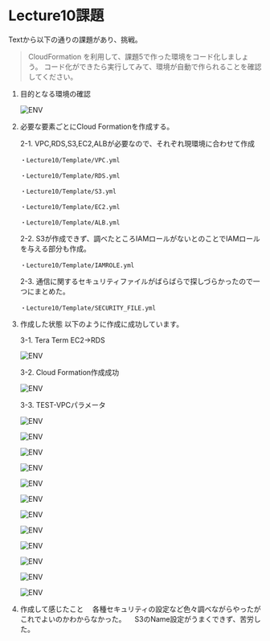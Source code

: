 # Lecture10課題

Textから以下の通りの課題があり、挑戦。

>CloudFormation を利用して、課題5で作った環境をコード化しましょう。
>コード化ができたら実行してみて、環境が自動で作られることを確認してください。

1. 目的となる環境の確認

   ![ENV](./PICTURE/構成図.png)

2. 必要な要素ごとにCloud Formationを作成する。

   2-1. VPC,RDS,S3,EC2,ALBが必要なので、それぞれ現環境に合わせて作成

       ・Lecture10/Template/VPC.yml
   
       ・Lecture10/Template/RDS.yml
   
       ・Lecture10/Template/S3.yml
   
       ・Lecture10/Template/EC2.yml

       ・Lecture10/Template/ALB.yml
   
   2-2. S3が作成できず、調べたところIAMロールがないとのことでIAMロールを与える部分も作成。
  
       ・Lecture10/Template/IAMROLE.yml

   2-3. 通信に関するセキュリティファイルがばらばらで探しづらかったので一つにまとめた。
 
       ・Lecture10/Template/SECURITY_FILE.yml

3. 作成した状態
以下のように作成に成功しています。

     3-1. Tera Term EC2→RDS
   
   ![ENV](./PICTURE/EC2-RDS接続.PNG)

     3-2. Cloud Formation作成成功
   
   ![ENV](./PICTURE/STACK.PNG)
   
     3-3. TEST-VPCパラメータ

   ![ENV](./PICTURE/TEST-VPC-PARAM.PNG)

   ![ENV](./PICTURE/TEST-RDS.PNG)

   ![ENV](./PICTURE/TEST-RDS-PARAM.PNG)

   ![ENV](./PICTURE/S3-bucket.PNG)

   ![ENV](./PICTURE/TEST-EC2.PNG)

   ![ENV](./PICTURE/TEST-EC2-PARAM.PNG)

   ![ENV](./PICTURE/TEST-SECURITY.PNG)

   ![ENV](./PICTURE/SecurityGroup-ALB.PNG)

   ![ENV](./PICTURE/SecurityGroup-RDS.PNG)

   ![ENV](./PICTURE/SecurityGroup-EC2.PNG)

   ![ENV](./PICTURE/TEST-ROLE.PNG)

   ![ENV](./PICTURE/TEST-ALB.PNG)

 5. 作成して感じたこと
   　各種セキュリティの設定など色々調べながらやったがこれでよいのかわからなかった。
   　S3のName設定がうまくできず、苦労した。
